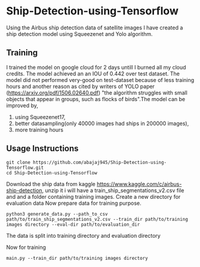 # Ship-Detection-using-Tensorflow
Using the Airbus ship detection data of satellite images I have created a ship detection model using Squeezenet and Yolo algorithm.

## Training 
I trained the model on google cloud for 2 days untill I burned all my cloud credits. The model achieved an an IOU of 0.442 over test dataset. The model did not performed very-good on test-dataset because of less training hours and another reason as cited by writers of YOLO paper (https://arxiv.org/pdf/1506.02640.pdf) "the algorithm struggles with small objects that appear in groups, such as flocks of birds".The model can be improved by,

1. using Squeezenet17,
2. better datasampling(only 40000 images had ships in 200000 images),
3. more training hours


## Usage Instructions
```
git clone https://github.com/abajaj945/Ship-Detection-using-Tensorflow.git
cd Ship-Detection-using-Tensorflow
```
Download the ship data from kaggle https://www.kaggle.com/c/airbus-ship-detection, unzip it i will have a train_ship_segmentations_v2.csv file and and a folder containing training images. Create a new directory for evaluation data
Now prepare data for training purpose.

```
python3 generate_data.py --path_to_csv path/to/train_ship_segmentations_v2.csv --train_dir path/to/training images directory --eval-dir path/to/evaluation_dir
```

The data is split into training directory and evaluation directory


Now for training 

```
main.py --train_dir path/to/training images directory
```
